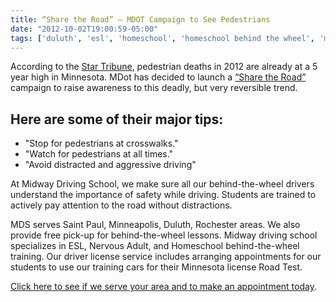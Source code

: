 ```yaml
---
title: “Share the Road” – MDOT Campaign to See Pedestrians
date: "2012-10-02T19:00:59-05:00"
tags: ['duluth', 'esl', 'homeschool', 'homeschool behind the wheel', 'mndot', 'midway driving school', 'minneapolis', 'minnesota', 'nervous adult', 'nervous adult behind the wheel training', 'pedestrian', 'rochester', 'safe driving tips', 'safe driving tips', 'saint paul', 'share the road']
---
```

According to the <a href="http://www.startribune.com/local/169120506.html?refer=y" target="_blank">Star Tribune</a>, pedestrian deaths in 2012 are already at a 5 year high in Minnesota. MDot has decided to launch a <a href="https://www.dot.state.mn.us/peds/education/index.html" target="_blank">“Share the Road”</a> campaign to raise awareness to this deadly, but very reversible trend.

## Here are some of their major tips:

- "Stop for pedestrians at crosswalks."
- "Watch for pedestrians at all times."
- "Avoid distracted and aggressive driving"

At Midway Driving School, we make sure all our behind-the-wheel drivers understand the importance of safety while driving. Students are trained to actively pay attention to the road without distractions.

MDS serves Saint Paul, Minneapolis, Duluth, Rochester areas. We also provide free pick-up for behind-the-wheel lessons. Midway driving school specializes in ESL, Nervous Adult, and Homeschool behind-the-wheel training. Our driver license service includes arranging appointments for our students to use our training cars for their Minnesota license Road Test.

<a href="/locations-and-rates">Click here to see if we serve your area and to make an appointment today</a>.